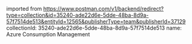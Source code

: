 imported from https://www.postman.com/v1/backend/redirect?type=collection&id=35240-ade22d6e-5dde-48ba-8d9a-57f7514de513&entityId=12565&publisherType=team&publisherId=37129
collectionId: 35240-ade22d6e-5dde-48ba-8d9a-57f7514de513
name: Azure Consumption Management